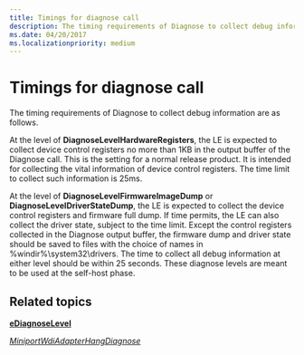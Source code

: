 ```yaml
---
title: Timings for diagnose call
description: The timing requirements of Diagnose to collect debug information are as follows.
ms.date: 04/20/2017
ms.localizationpriority: medium
---
```


# Timings for diagnose call


The timing requirements of Diagnose to collect debug information are as follows.

At the level of **DiagnoseLevelHardwareRegisters**, the LE is expected to collect device control registers no more than 1KB in the output buffer of the Diagnose call. This is the setting for a normal release product. It is intended for collecting the vital information of device control registers. The time limit to collect such information is 25ms.

At the level of **DiagnoseLevelFirmwareImageDump** or **DiagnoseLevelDriverStateDump**, the LE is expected to collect the device control registers and firmware full dump. If time permits, the LE can also collect the driver state, subject to the time limit. Except the control registers collected in the Diagnose output buffer, the firmware dump and driver state should be saved to files with the choice of names in %windir%\\system32\\drivers. The time to collect all debug information at either level should be within 25 seconds. These diagnose levels are meant to be used at the self-host phase.

## Related topics


[**eDiagnoseLevel**](/windows-hardware/drivers/ddi/dot11wdi/ne-dot11wdi-ediagnoselevel)

[*MiniportWdiAdapterHangDiagnose*](/windows-hardware/drivers/ddi/dot11wdi/nc-dot11wdi-miniport_wdi_adapter_hang_diagnose)

 


